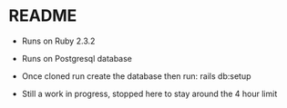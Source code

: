 # README

* Runs on Ruby 2.3.2

* Runs on Postgresql database

* Once cloned run create the database then run: rails db:setup

* Still a work in progress, stopped here to stay around the 4 hour limit

